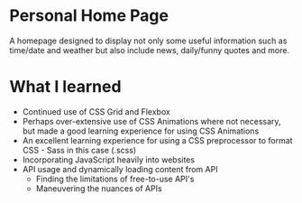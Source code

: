 # Personal Home Page

A homepage designed to display not only some useful information such as time/date and weather but also include news, daily/funny quotes and more.

# What I learned

- Continued use of CSS Grid and Flexbox
- Perhaps over-extensive use of CSS Animations where not necessary, but made a good learning experience for using CSS Animations
- An excellent learning experience for using a CSS preprocessor to format CSS - Sass in this case (.scss)
- Incorporating JavaScript heavily into websites
- API usage and dynamically loading content from API
  - Finding the limitations of free-to-use API's
  - Maneuvering the nuances of APIs
